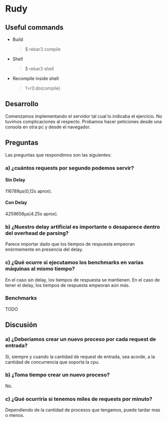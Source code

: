 Rudy
=====


Useful commands
-----
- Build
    
    >$ rebar3 compile

- Shell
    
    >$ rebar3 shell

- Recompile inside shell

    >1>r3:do(compile)

## Desarrollo

Comenzamos implementando el servidor tal cual lo indicaba el ejercicio. No
tuvimos complicaciones al respecto. Probamos hacer peticiones desde una consola
en otra pc y desde el navegador.

## Preguntas
Las preguntas que respondimos son las siguientes:

### a) ¿cuántos requests por segundo podemos servir?

#### Sin Delay

116789μs(0,12s aprox).

#### Con Delay

4259658μs(4.25s aprox).

### b) ¿Nuestro delay artificial es importante o desaparece dentro del overhead de parsing? 

Parece importar dado que los tiempos de respuesta empeoran enórmemente en presencia del delay.

### c) ¿Qué ocurre si ejecutamos los benchmarks en varias máquinas al mismo tiempo? 

En el caso sin delay, los tiempos de respuesta se mantienen. En el caso de tener el delay,
los tiempos de respuesta empeoran aún más. 

### Benchmarks

TODO

## Discusión

### a) ¿Deberíamos crear un nuevo proceso por cada request de entrada? 

Si, siempre y cuando la cantidad de request de entrada, sea acorde, a la cantidad de concurrencia que soporta la cpu.

### b) ¿Toma tiempo crear un nuevo proceso? 

No.

### c) ¿Qué ocurriría si tenemos miles de requests por minuto?

Dependiendo de la cantidad de procesos que tengamos, puede tardar mas o menos.
